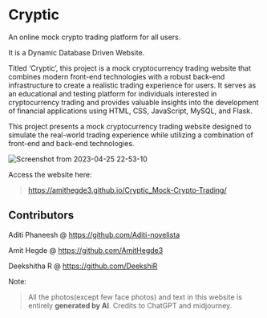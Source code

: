 
# Cryptic

An online mock crypto trading platform for all users.

It is a Dynamic Database Driven Website.

Titled ‘Cryptic’, this project is a mock cryptocurrency trading website that combines modern front-end technologies with a robust back-end infrastructure to create a realistic trading experience for users. It serves as an educational and testing platform for individuals interested in cryptocurrency trading and provides valuable insights into the development of financial applications using HTML, CSS, JavaScript, MySQL, and Flask.

This project presents a mock cryptocurrency trading website designed to simulate the real-world trading experience while utilizing a combination of front-end and back-end technologies.


![Screenshot from 2023-04-25 22-53-10](https://user-images.githubusercontent.com/118654485/234355202-83801d5b-2d1e-428c-9515-ebdce2a91b39.png)

Access the website here:

> https://amithegde3.github.io/Cryptic_Mock-Crypto-Trading/

## Contributors

Aditi Phaneesh @ https://github.com/Aditi-novelista

Amit Hegde @ https://github.com/AmitHegde3

Deekshitha R @ https://github.com/DeekshiR

Note:

> All the photos(except few face photos) and text in this website is entirely **generated by AI**. Credits to ChatGPT and midjourney.

